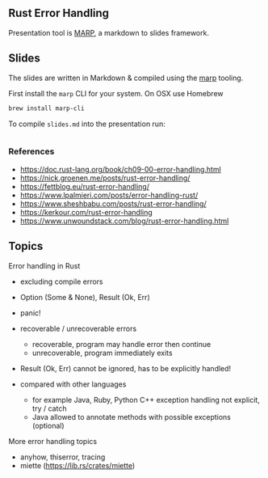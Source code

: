 Rust Error Handling
-------------------

Presentation tool is [MARP](https://marp.app/#get-started), a markdown to slides framework.

## Slides

The slides are written in Markdown & compiled using the [marp](https://marp.app/) tooling. 

First install the `marp` CLI for your system. On OSX use Homebrew

```bash
brew install marp-cli
```


To compile `slides.md` into the presentation run:

```bash
```


### References

* https://doc.rust-lang.org/book/ch09-00-error-handling.html
* https://nick.groenen.me/posts/rust-error-handling/
* https://fettblog.eu/rust-error-handling/
* https://www.lpalmieri.com/posts/error-handling-rust/
* https://www.sheshbabu.com/posts/rust-error-handling/
* https://kerkour.com/rust-error-handling
* https://www.unwoundstack.com/blog/rust-error-handling.html

## Topics

Error handling in Rust

* excluding compile errors
* Option (Some & None), Result (Ok, Err)
* panic!


* recoverable / unrecoverable errors
  * recoverable, program may handle error then continue
  * unrecoverable, program immediately exits


* Result (Ok, Err) cannot be ignored, has to be explicitly handled!
* compared with other languages
  * for example Java, Ruby, Python C++ exception handling not explicit, try / catch
  * Java allowed to annotate methods with possible exceptions (optional)


More error handling topics

* anyhow, thiserror, tracing
* miette (https://lib.rs/crates/miette)